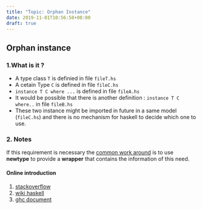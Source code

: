 ```yaml
---
title: "Topic: Orphan Instance"
date: 2019-11-01T10:56:58+08:00
draft: true
---
```


## Orphan instance 


### 1.What is it ?
- A type class `T` is definied in file `fileT.hs`
- A cetain Type `C` is defined in file `fileC.hs`
- `instance T C where ...` is defined in file `fileA.hs`     
- It would be possible that there is another definition : `instance T C where..` in file `fileB.hs`
- These two instance might be imported in future in a same model (`fileC.hs`) and there is no mechanism for haskell to decide which one to use.

### 2. Notes
 If this requirement is necessary the [common work around](https://wiki.haskell.org/Orphan_instance#Common_workaround) is to use **newtype** to provide a **wrapper** that contains the information of this need.


#### Online introduction
1. [stackoverflow](https://stackoverflow.com/questions/3079537/orphaned-instances-in-haskell)
2. [wiki haskell](https://wiki.haskell.org/Orphan_instance)
3. [ghc document](https://downloads.haskell.org/~ghc/6.10.3/docs/html/users_guide/separate-compilation.html#orphan-modules)